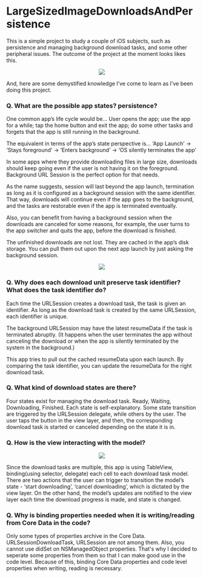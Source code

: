 # LargeSizedImageDownloadsAndPersistence

This is a simple project to study a couple of iOS subjects, such as persistence and managing background download tasks, and some other peripheral issues.
The outcome of the project at the moment looks likes this.

<p align="center">
<img src="https://user-images.githubusercontent.com/18760280/31516617-74954d80-af99-11e7-9e47-f56e69068fe3.png">
</p>


And, here are some demystified knowledge I’ve come to learn as I’ve been doing this project.

### Q. What are the possible app states? persistence?

One common app’s life cycle would be…
User opens the app; use the app for a while; tap the home button and exit the app; do some other tasks and forgets that the app is still running in the background.

The equivalent in terms of the app’s state perspective is…
‘App Launch’ -> ‘Stays foreground’ -> ‘Enters background’ -> ‘OS silently terminates the app’

In some apps where they provide downloading files in large size, downloads should keep going even if the user is not having it on the foreground. 
Background URL Session is the perfect option for that needs.

As the name suggests, session will last beyond the app launch, termination as long as it is configured as a background session with the same identifier. That way, downloads will continue even if the app goes to the background, and the tasks are restorable even if the app is terminated eventually.

Also, you can benefit from having a background session when the downloads are canceled for some reasons, for example, the user turns to the app switcher and quits the app, before the download is finished.

The unfinished downloads are not lost. They are cached in the app’s disk storage. You can pull them out upon the next app launch by just asking the background session.

<p align="center">
<img src="https://user-images.githubusercontent.com/18760280/31516619-74b80578-af99-11e7-965d-75301e799b85.png">
</p>


### Q. Why does each download unit preserve task identifier? What does the task identifier do?

Each time the URLSession creates a download task, the task is given an identifier. 
As long as the download task is created by the same URLSession, each identifier is unique. 

The background URLSession may have the latest resumeData if the task is terminated abruptly. (It happens when the user terminates the app without canceling the download or when the app is silently terminated by the system in the background.)

This app tries to pull out the cached resumeData upon each launch. 
By comparing the task identifier, you can update the resumeData for the right download task.


### Q. What kind of download states are there?

Four states exist for managing the download task. Ready, Waiting, Downloading, Finished.
Each state is self-explanatory. 
Some state transition are triggered by the URLSession delegate, while others by the user.
The user taps the button in the view layer, and then, the corresponding download task is started or canceled depending on the state it is in.


### Q. How is the view interacting with the model?

<p align="center">
<img src="https://user-images.githubusercontent.com/18760280/31516620-74d9e300-af99-11e7-9998-88a3dfd3d6ae.png">
</p>

Since the download tasks are multiple, this app is using TableView, binding(using selector, delegate) each cell to each download task model.
There are two actions that the user can trigger to transition the model’s state - ‘start downloading’, ‘cancel downloading’, which is dictated by the view layer.
On the other hand, the model’s updates are notified to the view layer each time the download progress is made, and state is changed.


### Q. Why is binding properties needed when it is writing/reading from Core Data in the code?
Only some types of properties archive in the Core Data. URLSessionDownloadTask, URLSession are not among them. Also, you cannot use didSet on NSManagedObject properties. That's why I decided to seperate some properties from them so that I can make good use in the code level. Because of this, binding Core Data properties and code level properties when writing, reading is necessary.
